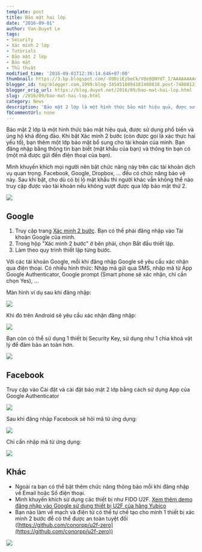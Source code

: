 ```yaml
---
template: post
title: Bảo mật hai lớp
date: "2016-09-01"
author: Van-Duyet Le
tags:
- Security
- Xác minh 2 lớp
- Tutorials
- Bảo mật 2 lớp
- Bảo mật
- Thủ thuật
modified_time: '2016-09-01T12:36:14.646+07:00'
thumbnail: https://3.bp.blogspot.com/-U90ziEzboCk/V8e8QNYdT_I/AAAAAAAAcq4/2utzWI8wLTsV5OLn9I2Hwevtb0FdbvwFgCK4B/s1600/FIDO-Yubico-YubiKeys-GfW-blog-845x321.png
blogger_id: tag:blogger.com,1999:blog-3454518094181460838.post-7488812165243713467
blogger_orig_url: https://blog.duyet.net/2016/09/bao-mat-hai-lop.html
slug: /2016/09/bao-mat-hai-lop.html
category: News
description: 'Bảo mật 2 lớp là một hình thức bảo mật hiệu quả, được sử dụng phổ biến và ủng hộ khá đông đảo. Khi bật Xác minh 2 bước (còn được gọi là xác thực hai yếu tố), bạn thêm một lớp bảo mật bổ sung cho tài khoản của mình. Bạn đăng nhập bằng thông tin bạn biết (mật khẩu của bạn) và thông tin bạn có (một mã được gửi đến điện thoại của bạn).'
fbCommentUrl: none
---
```


Bảo mật 2 lớp là một hình thức bảo mật hiệu quả, được sử dụng phổ biến và ủng hộ khá đông đảo.
Khi bật Xác minh 2 bước (còn được gọi là xác thực hai yếu tố), bạn thêm một lớp bảo mật bổ sung cho tài khoản của mình. Bạn đăng nhập bằng thông tin bạn biết (mật khẩu của bạn) và thông tin bạn có (một mã được gửi đến điện thoại của bạn).

Mình khuyến khích mọi người nên bật chức năng này trên các tài khoản dịch vụ quan trọng. Facebook, Google, Dropbox, ... đều có chức năng bảo vệ này. Sau khi bật, cho dù có bị lộ mật khẩu thì người khác vẫn không thể nào truy cập được vào tài khoản nếu không vượt được qua lớp bảo mật thứ 2.

[![](https://3.bp.blogspot.com/-U90ziEzboCk/V8e8QNYdT_I/AAAAAAAAcq4/2utzWI8wLTsV5OLn9I2Hwevtb0FdbvwFgCK4B/s1600/FIDO-Yubico-YubiKeys-GfW-blog-845x321.png)](https://blog.duyet.net/2016/09/bao-mat-hai-lop.html)

## Google ##

1. Truy cập trang [Xác minh 2 bước](http://accounts.google.com/SmsAuthConfig). Bạn có thể phải đăng nhập vào Tài khoản Google của mình.
2. Trong hộp "Xác minh 2 bước" ở bên phải, chọn Bắt đầu thiết lập.
3. Làm theo quy trình thiết lập từng bước.

Với các tài khoản Google, mỗi khi đăng nhập Google sẽ yêu cầu xác nhận qua điện thoại. Có nhiều hình thức: Nhập mã gửi qua SMS, nhập mã từ App Google Authenticator, Google prompt (Smart phone sẽ xác nhận, chỉ cần chọn Yes), ...

Màn hình ví dụ sau khi đăng nhập:

![](https://2.bp.blogspot.com/-JHfezau6hDY/V8exn-J5a0I/AAAAAAAAcpU/o1Rr8W2NBrkqB3oBu1afSweCboipVIIzQCK4B/s1600/Screen%2BShot%2B2016-09-01%2Bat%2B11.32.03%2BAM.png)

Khi đó trên Android sẽ yêu cầu xác nhận đăng nhập:

![](https://4.bp.blogspot.com/-Yg_ZM1xSMKA/V8e3zHqGy9I/AAAAAAAAcpw/pkjuXcXH1lkC3kzFz6nk0ZK59sitjc8pwCK4B/s640/Screenshot_2016-09-01-11-32-18-672_com.google.android.gms.png)

Bạn còn có thể sử dụng 1 thiết bị Security Key, sử dụng như 1 chìa khoá vật lý để đảm bảo an toàn hơn. 

[
](https://3.bp.blogspot.com/-U90ziEzboCk/V8e8QNYdT_I/AAAAAAAAcq4/2utzWI8wLTsV5OLn9I2Hwevtb0FdbvwFgCK4B/s1600/FIDO-Yubico-YubiKeys-GfW-blog-845x321.png)![](https://2.bp.blogspot.com/-2cvBm1URfuI/V8e4JUrL1zI/AAAAAAAAcp4/XRREvMQyFiMVnkQjP7BvceESkb8MIib_wCK4B/s1600/Screen%2BShot%2B2016-09-01%2Bat%2B12.09.44%2BPM.png)

## Facebook ##
Truy cập vào Cài đặt và cài đặt bảo mật 2 lớp bằng cách sử dụng App của Google Authenticator

[![](https://2.bp.blogspot.com/-OJiN9gcTDUw/V8e5b8j9CAI/AAAAAAAAcqA/QiWGdyJePnUZPS93Yl1tQlfLLfxdxtA7wCK4B/s1600/Screen%2BShot%2B2016-09-01%2Bat%2B12.13.00%2BPM.png)](https://2.bp.blogspot.com/-OJiN9gcTDUw/V8e5b8j9CAI/AAAAAAAAcqA/QiWGdyJePnUZPS93Yl1tQlfLLfxdxtA7wCK4B/s1600/Screen%2BShot%2B2016-09-01%2Bat%2B12.13.00%2BPM.png)

Sau khi đăng nhập Facebook sẽ hỏi mã từ ứng dụng:

![](https://3.bp.blogspot.com/-aYlf0-QB36k/V8e5mh6LheI/AAAAAAAAcqI/3c4nTgQCoxwp74CK8Ku-HkKlrKQayTHMQCK4B/s1600/Screen%2BShot%2B2016-09-01%2Bat%2B12.10.36%2BPM.png)

Chỉ cần nhập mã từ ứng dụng:

![](https://1.bp.blogspot.com/-5ubl9jHz5kM/V8e76c7Kp7I/AAAAAAAAcqs/Gn-QVu6fXoMhHfx8z3QseIx9AglO7T5TwCK4B/s640/Screenshot_2016-09-01-12-11-03-366_com.google.android.apps.authenticator2.png)

## Khác ##

- Ngoài ra bạn có thể bật thêm chức năng thông báo mỗi khi đăng nhập về Email hoặc Số điện thoại.
- Mình khuyến khích sử dụng các thiết bị như FIDO U2F. [Xem thêm demo đăng nhập vào Google sử dụng thiết bị U2F của hãng Yubico](https://www.youtube.com/watch?annotation_id=annotation_1845157061&amp;feature=iv&amp;src_vid=BXN7-Wn1Hy4&amp;v=LeTkw6kmlzg)
- Bạn nào làm về mạch và điện tử có thể tự chế tạo cho mình 1 thiết bị xác minh 2 bước để có thể được an toàn tuyệt đối ([https://github.com/conorpp/u2f-zero](https://github.com/conorpp/u2f-zero))

[![](https://4.bp.blogspot.com/-ig8MqVNAnTw/V8e9Tb-NpwI/AAAAAAAAcrM/AkKDZQBQVj0U6Z4tgScGLyRJTYBWRWscwCK4B/s640/687474703a2f2f692e696d6775722e636f6d2f6451706f3977432e6a7067.jpeg)](https://4.bp.blogspot.com/-ig8MqVNAnTw/V8e9Tb-NpwI/AAAAAAAAcrM/AkKDZQBQVj0U6Z4tgScGLyRJTYBWRWscwCK4B/s1600/687474703a2f2f692e696d6775722e636f6d2f6451706f3977432e6a7067.jpeg)
